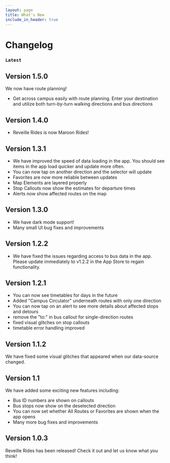 ```yaml
---
layout: page
title: What's New
include_in_header: true
---
```



# Changelog

### `Latest` 

## **Version 1.5.0** 
We now have route planning!
- Get across campus easily with route planning. Enter your destination and utilize both turn-by-turn walking directions and bus directions

## **Version 1.4.0** 
- Reveille Rides is now Maroon Rides!

## **Version 1.3.1** 
- We have improved the speed of data loading in the app. You should see items in the app load quicker and update more often.
- You can now tap on another direction and the selector will update
- Favorites are now more reliable between updates
- Map Elements are layered properly
- Stop Callouts now show the estimates for departure times
- Alerts now show affected routes on the map

## **Version 1.3.0** 
- We have dark mode support!
- Many small UI bug fixes and improvements

## **Version 1.2.2** 
- We have fixed the issues regarding access to bus data in the app. Please update immediately to v1.2.2 in the App Store to regain functionality.

## **Version 1.2.1** 
- You can now see timetables for days in the future
- Added "Campus Circulator" underneath routes with only one direction
- You can now tap on an alert to see more details about affected stops and detours
- remove the "to:" in bus callout for single-direction routes
- fixed visual glitches on stop callouts
- timetable error handling improved

## **Version 1.1.2** 

We have fixed some visual glitches that appeared when our data-source changed.

## **Version 1.1**

We have added some exciting new features including:
- Bus ID numbers are shown on callouts
- Bus stops now show on the deselected direction
- You can now set whether All Routes or Favorites are shown when the app opens
- Many more bug fixes and improvements

## **Version 1.0.3**
Reveille Rides has been released! Check it out and let us know what you think!